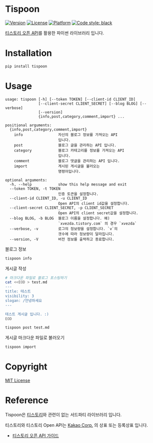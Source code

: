 # Tispoon
[![Version](https://img.shields.io/pypi/v/tispoon)](https://pypi.org/project/tispoon)
[![License](https://img.shields.io/pypi/l/tispoon)](https://pypi.org/project/tispoon)
[![Platform](https://img.shields.io/pypi/pyversions/tispoon)](https://pypi.org/project/tispoon)
[![Code style: black](https://img.shields.io/badge/code%20style-black-000000.svg)](https://github.com/psf/black)

[티스토리 오픈 API](https://www.tistory.com/guide/api/manage/register)를 활용한 파이썬 라이브러리 입니다.

# Installation

```sh
pip install tispoon
```

# Usage

```
usage: tispoon [-h] [--token TOKEN] [--client-id CLIENT_ID]
               [--client-secret CLIENT_SECRET] [--blog BLOG] [--verbose]
               [--version]
               {info,post,category,comment,import} ...

positional arguments:
  {info,post,category,comment,import}
    info                자신의 블로그 정보를 가져오는 API
                        입니다.
    post                블로그 글을 관리하는 API 입니다.
    category            블로그 카테고리를 정보를 가져오는 API
                        입니다.
    comment             블로그 댓글을 관리하는 API 입니다.
    import              게시된 게시글을 불러오는
                        명령어입니다.

optional arguments:
  -h, --help            show this help message and exit
  --token TOKEN, -t TOKEN
                        인증 토큰을 설정합니다.
  --client-id CLIENT_ID, -u CLIENT_ID
                        Open API의 client id값을 설정합니다.
  --client-secret CLIENT_SECRET, -p CLIENT_SECRET
                        Open API의 client secret값을 설정합니다.
  --blog BLOG, -b BLOG  블로그 이름을 설정합니다. 예)
                        `xvezda.tistory.com` 의 경우 `xvezda`
  --verbose, -v         로그의 정보량을 설정합니다. `v`의
                        갯수에 따라 정보량이 달라집니다.
  --version, -V         버전 정보를 출력하고 종료합니다.
```

블로그 정보

```sh
tispoon info
```

게시글 작성

```sh
# 마크다운 파일로 블로그 포스팅하기
cat <<EOD > test.md
---
title: 테스트
visibility: 3
slogan: /안녕하세요
---

테스트 게시글 입니다. :)
EOD

tispoon post test.md
```

게시글 마크다운 파일로 불러오기

```sh
tispoon import
```

# Copyright

[MIT License](LICENSE)

# Reference

Tispoon은 [티스토리](https://tistory.com/)와 관련이 없는 서드파티 라이브러리 입니다.

티스토리와 티스토리 Open API는 [Kakao Corp.](http://www.kakaocorp.com/) 의 상표 또는 등록상표 입니다.

- [티스토리 오픈 API 가이드](https://tistory.github.io/document-tistory-apis/)

